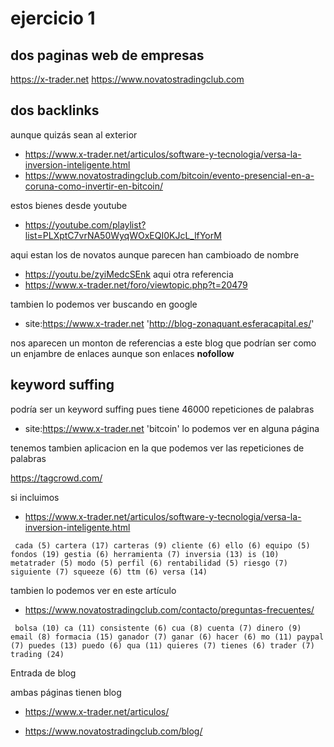 # ejercicio 1

## dos paginas web de empresas

https://x-trader.net
https://www.novatostradingclub.com

## dos backlinks
  
aunque quizás sean al exterior
  
  - https://www.x-trader.net/articulos/software-y-tecnologia/versa-la-inversion-inteligente.html
  - https://www.novatostradingclub.com/bitcoin/evento-presencial-en-a-coruna-como-invertir-en-bitcoin/

estos bienes desde youtube

  - https://youtube.com/playlist?list=PLXptC7vrNA50WyqWOxEQI0KJcL_lfYorM

aqui estan los de novatos aunque parecen han cambioado de nombre
  - https://youtu.be/zyiMedcSEnk
aqui otra referencia
  - https://www.x-trader.net/foro/viewtopic.php?t=20479

tambien lo podemos ver buscando en google

- site:https://www.x-trader.net  'http://blog-zonaquant.esferacapital.es/'

nos aparecen un monton de referencias a este blog que podrían ser como un enjambre de enlaces aunque son enlaces **nofollow**


## keyword suffing

podría ser un keyword suffing pues tiene 46000 repeticiones de palabras

  - site:https://www.x-trader.net  'bitcoin'
lo podemos ver en alguna página
  
tenemos tambien aplicacion en la que podemos ver las repeticiones de palabras

https://tagcrowd.com/

si incluimos

-  https://www.x-trader.net/articulos/software-y-tecnologia/versa-la-inversion-inteligente.html

```
 cada (5) cartera (17) carteras (9) cliente (6) ello (6) equipo (5) fondos (19) gestia (6) herramienta (7) inversia (13) is (10) metatrader (5) modo (5) perfil (6) rentabilidad (5) riesgo (7) siguiente (7) squeeze (6) ttm (6) versa (14) 

```
tambien lo podemos ver en este artículo

- https://www.novatostradingclub.com/contacto/preguntas-frecuentes/

```
 bolsa (10) ca (11) consistente (6) cua (8) cuenta (7) dinero (9) email (8) formacia (15) ganador (7) ganar (6) hacer (6) mo (11) paypal (7) puedes (13) puedo (6) qua (11) quieres (7) tienes (6) trader (7) trading (24) 
 ```
  
  Entrada de blog

ambas páginas tienen blog 

- https://www.x-trader.net/articulos/

- https://www.novatostradingclub.com/blog/

